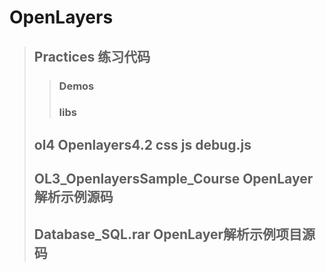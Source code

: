 # OpenLayers
>## Practices 练习代码
>>### Demos 
>>### libs
>## ol4 Openlayers4.2 css js debug.js
>## OL3_OpenlayersSample_Course OpenLayer解析示例源码
>## Database_SQL.rar OpenLayer解析示例项目源码
